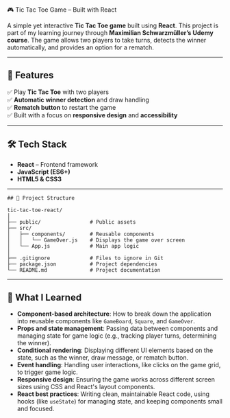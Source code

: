  🎮 Tic Tac Toe Game – Built with React  

A simple yet interactive **Tic Tac Toe game** built using **React**. This project is part of my learning journey through **Maximilian Schwarzmüller’s Udemy course**. The game allows two players to take turns, detects the winner automatically, and provides an option for a rematch.

---

## 🚀 Features  
✅ Play **Tic Tac Toe** with two players  
✅ **Automatic winner detection** and draw handling  
✅ **Rematch button** to restart the game  
✅ Built with a focus on **responsive design** and **accessibility**

---

## 🛠️ Tech Stack  
- **React** – Frontend framework  
- **JavaScript (ES6+)**  
- **HTML5 & CSS3**

---
```
## 📂 Project Structure  

tic-tac-toe-react/
│
├── public/                # Public assets
├── src/
│   ├── components/        # Reusable components
│   │   └── GameOver.js    # Displays the game over screen
│   └── App.js             # Main app logic
│
├── .gitignore             # Files to ignore in Git
├── package.json           # Project dependencies
└── README.md              # Project documentation
```
---

## 🌱 What I Learned  
- **Component-based architecture**: How to break down the application into reusable components like `GameBoard`, `Square`, and `GameOver`.
- **Props and state management**: Passing data between components and managing state for game logic (e.g., tracking player turns, determining the winner).
- **Conditional rendering**: Displaying different UI elements based on the state, such as the winner, draw message, or rematch button.
- **Event handling**: Handling user interactions, like clicks on the game grid, to trigger game logic.
- **Responsive design**: Ensuring the game works across different screen sizes using CSS and React's layout components.
- **React best practices**: Writing clean, maintainable React code, using hooks (like `useState`) for managing state, and keeping components small and focused.
